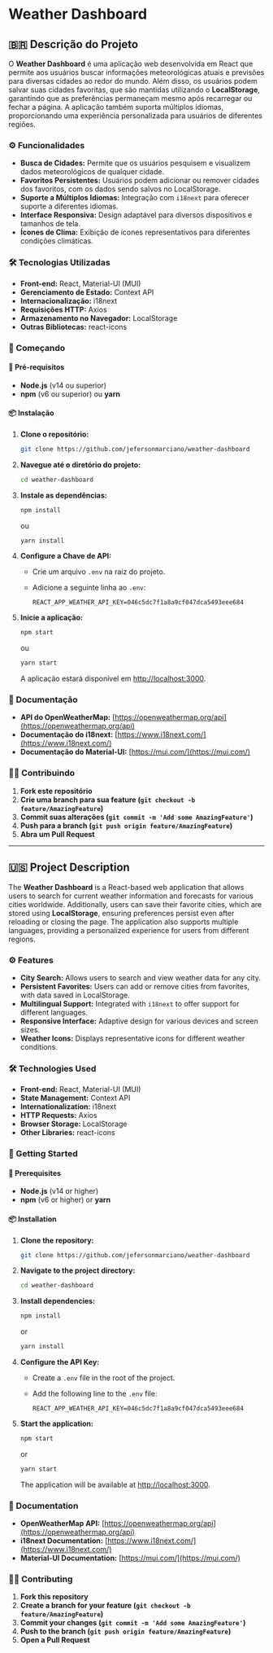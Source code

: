 # Weather Dashboard

## 🇧🇷 Descrição do Projeto

O **Weather Dashboard** é uma aplicação web desenvolvida em React que permite aos usuários buscar informações meteorológicas atuais e previsões para diversas cidades ao redor do mundo. Além disso, os usuários podem salvar suas cidades favoritas, que são mantidas utilizando o **LocalStorage**, garantindo que as preferências permaneçam mesmo após recarregar ou fechar a página. A aplicação também suporta múltiplos idiomas, proporcionando uma experiência personalizada para usuários de diferentes regiões.

### ⚙️ Funcionalidades

- **Busca de Cidades:** Permite que os usuários pesquisem e visualizem dados meteorológicos de qualquer cidade.
- **Favoritos Persistentes:** Usuários podem adicionar ou remover cidades dos favoritos, com os dados sendo salvos no LocalStorage.
- **Suporte a Múltiplos Idiomas:** Integração com `i18next` para oferecer suporte a diferentes idiomas.
- **Interface Responsiva:** Design adaptável para diversos dispositivos e tamanhos de tela.
- **Ícones de Clima:** Exibição de ícones representativos para diferentes condições climáticas.

### 🛠 Tecnologias Utilizadas

- **Front-end:** React, Material-UI (MUI)
- **Gerenciamento de Estado:** Context API
- **Internacionalização:** i18next
- **Requisições HTTP:** Axios
- **Armazenamento no Navegador:** LocalStorage
- **Outras Bibliotecas:** react-icons

### 🚀 Começando

#### 🔧 Pré-requisitos

- **Node.js** (v14 ou superior)
- **npm** (v6 ou superior) ou **yarn**

#### 📦 Instalação

1. **Clone o repositório:**

   ```bash
   git clone https://github.com/jefersonmarciano/weather-dashboard
   ```

2. **Navegue até o diretório do projeto:**

   ```bash
   cd weather-dashboard
   ```

3. **Instale as dependências:**

   ```bash
   npm install
   ```

   ou

   ```bash
   yarn install
   ```

4. **Configure a Chave de API:**

   - Crie um arquivo `.env` na raiz do projeto.
   - Adicione a seguinte linha ao `.env`:

     ```env
     REACT_APP_WEATHER_API_KEY=046c5dc7f1a8a9cf047dca5493eee684
     ```

5. **Inicie a aplicação:**

   ```bash
   npm start
   ```

   ou

   ```bash
   yarn start
   ```

   A aplicação estará disponível em [http://localhost:3000](http://localhost:3000).

### 📄 Documentação

- **API do OpenWeatherMap:** [https://openweathermap.org/api](https://openweathermap.org/api)
- **Documentação do i18next:** [https://www.i18next.com/](https://www.i18next.com/)
- **Documentação do Material-UI:** [https://mui.com/](https://mui.com/)

### 🧑‍💻 Contribuindo

1. **Fork este repositório**
2. **Crie uma branch para sua feature (`git checkout -b feature/AmazingFeature`)**
3. **Commit suas alterações (`git commit -m 'Add some AmazingFeature'`)**
4. **Push para a branch (`git push origin feature/AmazingFeature`)**
5. **Abra um Pull Request**



---

## 🇺🇸 Project Description

The **Weather Dashboard** is a React-based web application that allows users to search for current weather information and forecasts for various cities worldwide. Additionally, users can save their favorite cities, which are stored using **LocalStorage**, ensuring preferences persist even after reloading or closing the page. The application also supports multiple languages, providing a personalized experience for users from different regions.

### ⚙️ Features

- **City Search:** Allows users to search and view weather data for any city.
- **Persistent Favorites:** Users can add or remove cities from favorites, with data saved in LocalStorage.
- **Multilingual Support:** Integrated with `i18next` to offer support for different languages.
- **Responsive Interface:** Adaptive design for various devices and screen sizes.
- **Weather Icons:** Displays representative icons for different weather conditions.

### 🛠 Technologies Used

- **Front-end:** React, Material-UI (MUI)
- **State Management:** Context API
- **Internationalization:** i18next
- **HTTP Requests:** Axios
- **Browser Storage:** LocalStorage
- **Other Libraries:** react-icons

### 🚀 Getting Started

#### 🔧 Prerequisites

- **Node.js** (v14 or higher)
- **npm** (v6 or higher) or **yarn**

#### 📦 Installation

1. **Clone the repository:**

   ```bash
   git clone https://github.com/jefersonmarciano/weather-dashboard
   ```

2. **Navigate to the project directory:**

   ```bash
   cd weather-dashboard
   ```

3. **Install dependencies:**

   ```bash
   npm install
   ```

   or

   ```bash
   yarn install
   ```

4. **Configure the API Key:**

   - Create a `.env` file in the root of the project.
   - Add the following line to the `.env` file:

     ```env
     REACT_APP_WEATHER_API_KEY=046c5dc7f1a8a9cf047dca5493eee684
     ```

5. **Start the application:**

   ```bash
   npm start
   ```

   or

   ```bash
   yarn start
   ```

   The application will be available at [http://localhost:3000](http://localhost:3000).

### 📄 Documentation

- **OpenWeatherMap API:** [https://openweathermap.org/api](https://openweathermap.org/api)
- **i18next Documentation:** [https://www.i18next.com/](https://www.i18next.com/)
- **Material-UI Documentation:** [https://mui.com/](https://mui.com/)

### 🧑‍💻 Contributing

1. **Fork this repository**
2. **Create a branch for your feature (`git checkout -b feature/AmazingFeature`)**
3. **Commit your changes (`git commit -m 'Add some AmazingFeature'`)**
4. **Push to the branch (`git push origin feature/AmazingFeature`)**
5. **Open a Pull Request**


